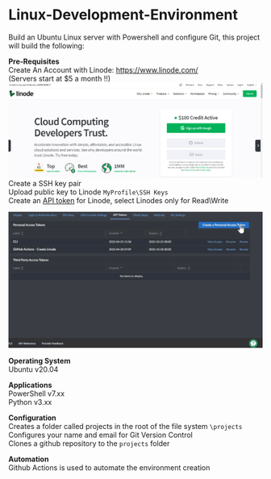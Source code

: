 # Linux-Development-Environment
Build an Ubuntu Linux server with Powershell and configure Git, this project will build the following:   

**Pre-Requisites**   
Create An Account with Linode:  https://www.linode.com/    
(Servers start at $5 a month !!)   
![Linode $100 Free Sign Up](images/linode.jpg)
Create a SSH key pair   
Upload public key to Linode `MyProfile\SSH Keys`   
Create an [API token](https://www.linode.com/docs/guides/api-key/) for Linode, select Linodes only for Read\Write   

![Creating An API Token](images/pat.GIF)

**Operating System**   
Ubuntu v20.04   

**Applications**   
PowerShell v7.xx   
Python v3.xx   

**Configuration**   
Creates a folder called projects in the root of the file system `\projects`   
Configures your name and email for Git Version Control   
Clones a github repository to the `projects` folder   

**Automation**   
Github Actions is used to automate the environment creation   